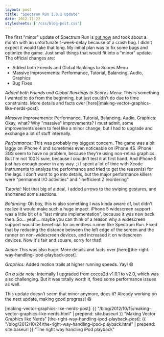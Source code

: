 ```yaml
---
layout: post
title: "Spectrum Run 1.0.1 Update"
date: 2012-11-22
stylesheets: ['/css/blog-post.css']
---
```

The first "minor" update of Spectrum Run is [out now][spectrum-run] and took about a month with an unfortunate 1-week-delay because of a crash bug. I didn't expect it would take that long. My initial plan was to fix some bugs and optimize the game. Just small things that would fit into a "minor" update. The official changes are:

- Added both Friends and Global Rankings to Scores Menu
- Massive Improvements: Performance, Tutorial, Balancing, Audio, Graphics
- Bug Fixes

_Added both Friends and Global Rankings to Scores Menu:_ This is something I wanted to do from the beginning, but just couldn't do due to time constraints. More details and facts over [here][making-vector-graphics-like-nerds-post].

_Massive Improvements:_ Performance, Tutorial, Balancing, Audio, Graphics: Okay, what? Why "massive" improvements? I must admit, some improvements seem to feel like a minor change, but I had to upgrade and exchange a lot of stuff internally.

_Performance:_ This was probably my biggest concern. The game was a bit laggy on iPhone 4 and sometimes even noticeable on iPhone 4S. iPhone 3GS seem to have no problem, because they're using non-retina graphics. But I'm not 100% sure, because I couldn't test it at first hand. And iPhone 5 just has enough power in any way. ;) I spent a lot of time with Xcode Instruments to analyze the performance and tried to get the reason(s) for the lags. I don't want to go into details, but the major performance killers were "permanent I/O activities" and "inefficient Z reordering".

_Tutorial:_ Not that big of a deal, I added arrows to the swiping gestures, and shortened some sections.

_Balancing:_ Oh boy, this is also something I was kinda aware of, but didn't realize it would make such a huge impact. iPhone 5 widescreen support was a little bit of a "last minute implementation", because it was new back then. So… yeah… maybe you can think of a reason why a widescreen support would be beneficial for an endless runner like Spectrum Run. Fixed that by reducing the distance between the left edge of the screen and the runner on non-widescreen devices, and increased it on widescreen devices. Now it's fair and square, sorry for that!

_Audio:_ This was also huge. More details and facts over [here][the-right-way-handling-ipod-playback-post].

_Graphics:_ Added motion trails at higher running speeds. Yay! :smile:

_On a side note:_ Internally I upgraded from cocos2d v1.0.1 to v2.0, which was also challenging. But it was totally worth it, fixed some performance issues as well.

This update doesn't seem that minor anymore, does it? Already working on the next update, making good progress! :smile:

[spectrum-run]: https://itunes.apple.com/app/id516387678 "Spectrum Run on the App Store"
[making-vector-graphics-like-nerds-post]: {{ "/blog/2012/10/15/making-vector-graphics-like-nerds.html" | prepend: site.baseurl }} "Making Vector Graphics like Nerds"
[the-right-way-handling-ipod-playback-post]: {{ "/blog/2012/10/24/the-right-way-handling-ipod-playback.html" | prepend: site.baseurl }} "The right way handling iPod playback"
